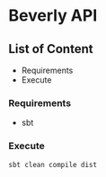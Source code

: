 # Beverly API

## List of Content

- Requirements
- Execute

### Requirements

- sbt

### Execute
```bash
sbt clean compile dist
```

